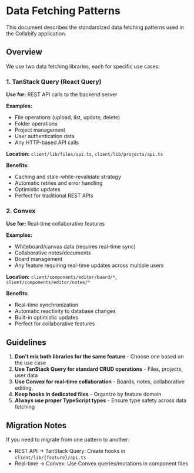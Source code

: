 # Data Fetching Patterns

This document describes the standardized data fetching patterns used in the Collabify application.

## Overview

We use two data fetching libraries, each for specific use cases:

### 1. TanStack Query (React Query)
**Use for:** REST API calls to the backend server

**Examples:**
- File operations (upload, list, update, delete)
- Folder operations
- Project management
- User authentication data
- Any HTTP-based API calls

**Location:** `client/lib/files/api.ts`, `client/lib/projects/api.ts`

**Benefits:**
- Caching and stale-while-revalidate strategy
- Automatic retries and error handling
- Optimistic updates
- Perfect for traditional REST APIs

### 2. Convex
**Use for:** Real-time collaborative features

**Examples:**
- Whiteboard/canvas data (requires real-time sync)
- Collaborative notes/documents
- Board management
- Any feature requiring real-time updates across multiple users

**Location:** `client/components/editor/board/*`, `client/components/editor/notes/*`

**Benefits:**
- Real-time synchronization
- Automatic reactivity to database changes
- Built-in optimistic updates
- Perfect for collaborative features

## Guidelines

1. **Don't mix both libraries for the same feature** - Choose one based on the use case
2. **Use TanStack Query for standard CRUD operations** - Files, projects, user data
3. **Use Convex for real-time collaboration** - Boards, notes, collaborative editing
4. **Keep hooks in dedicated files** - Organize by feature domain
5. **Always use proper TypeScript types** - Ensure type safety across data fetching

## Migration Notes

If you need to migrate from one pattern to another:
- REST API → TanStack Query: Create hooks in `client/lib/{feature}/api.ts`
- Real-time → Convex: Use Convex queries/mutations in component files
